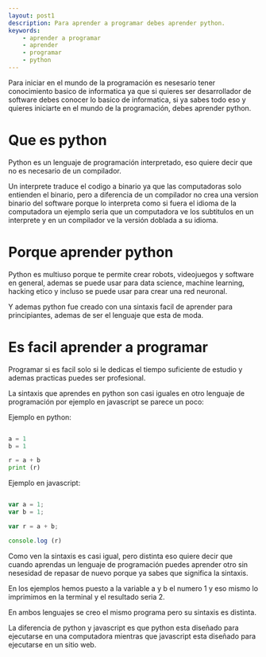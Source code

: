 ```yaml
---
layout: post1
description: Para aprender a programar debes aprender python.
keywords:
    - aprender a programar
    - aprender
    - programar
    - python
---
```


Para iniciar en el mundo de la programación es nesesario tener conocimiento basico de informatica ya que
si quieres ser desarrollador de software debes conocer lo basico de informatica, si ya sabes todo eso y quieres iniciarte en 
el mundo de la programación, debes aprender python.

# Que es python

Python es un lenguaje de programación interpretado, eso quiere decir que no es necesario de un compilador.

Un interprete traduce el codigo a binario ya que las computadoras solo entienden el binario, pero a diferencia de un compilador no crea una version binario del software porque lo interpreta como si fuera el idioma de la computadora un ejemplo seria que un
computadora ve los subtitulos en un interprete y en un compilador ve la versión doblada a su idioma.

# Porque aprender python

Python es multiuso porque te permite crear robots, videojuegos y software en general, ademas
se puede usar para data science, machine learning, hacking etico y incluso se puede usar para crear
una red neuronal.

Y ademas python fue creado con una sintaxis facil de aprender para principiantes, ademas de ser el lenguaje que esta de moda.

# Es facil aprender a programar

Programar si es facil solo si le dedicas el tiempo suficiente de estudio y ademas practicas puedes ser profesional.

La sintaxis que aprendes en python son casi iguales en otro lenguaje de programación por ejemplo en javascript se parece un poco:

Ejemplo en python:

```python

a = 1
b = 1

r = a + b
print (r)

```

Ejemplo en javascript:

```javascript

var a = 1;
var b = 1;

var r = a + b;

console.log (r)

```

Como ven la sintaxis es casi igual, pero distinta eso quiere decir que cuando aprendas un lenguaje de programación puedes aprender otro sin nesesidad de repasar de nuevo porque ya sabes
que significa la sintaxis.

En los ejemplos hemos puesto a la variable a y b el numero 1 y eso mismo lo imprimimos en la terminal y el resultado seria 2.

En ambos lenguajes se creo el mismo programa pero su sintaxis es distinta.

La diferencia de python y javascript es que python esta diseñado para ejecutarse en una computadora mientras que javascript esta diseñado para ejecutarse en un sitio web.



